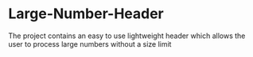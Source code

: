 # Large-Number-Header
The project contains an easy to use lightweight header which allows the user to process large numbers without a size limit
